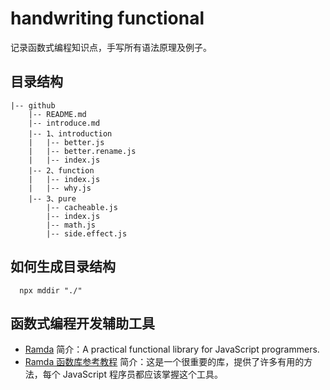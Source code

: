 # handwriting functional
  记录函数式编程知识点，手写所有语法原理及例子。
  
## 目录结构
```
|-- github
    |-- README.md
    |-- introduce.md
    |-- 1、introduction
    |   |-- better.js
    |   |-- better.rename.js
    |   |-- index.js
    |-- 2、function
    |   |-- index.js
    |   |-- why.js
    |-- 3、pure
        |-- cacheable.js
        |-- index.js
        |-- math.js
        |-- side.effect.js

```
## 如何生成目录结构

```shell
  npx mddir "./"
```

## 函数式编程开发辅助工具

- [Ramda](https://github.com/ramda/ramda) 简介：A practical functional library for JavaScript programmers.
- [Ramda 函数库参考教程](http://www.ruanyifeng.com/blog/2017/03/ramda.html) 简介：这是一个很重要的库，提供了许多有用的方法，每个 JavaScript 程序员都应该掌握这个工具。